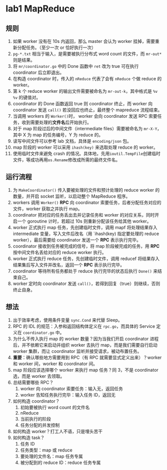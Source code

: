 # lab1 MapReduce

## 规则

1. 如果 worker 没有在 10s 内返回，那么 master 会认为 worker 挂掉，需要重新分配任务。（至少一次 or 恰好执行一次）
2. `pg-*.txt` 相当于输入，是需要被执行分布式 word count 的文件，而 `mr-out*` 则是结果。
3. 将 `mr/coordinator.go` 中的 Done 函数中 `ret` 改为 true 可在执行 coordinator 后立即退出。
4. 在构造 coordinator 时，传入的 `nReduce` 代表了会有 `nReduce` 个做 reduce 的 worker。
5. 第 k 个 reduce worker 的输出文件需要被命名为 `mr-out-k`，其中格式是 `%v %v` 的键值对。
6. coordinator 的 Done 函数返回 true 则 coordinator 终止，而 worker 向 coordinator 发送 `call()` 若没回应也终止，最终整个 mapreduce 流程结束。
7. 当调用 workers 的 `Worker()`时， worker 会向 coordinator 发送 RPC 索要任务，收到需要处理的**文件名**后开始执行。
8. 对于 map 阶段过后的中间文件（intermediate files）需要被命名为 `mr-X-Y`，其中 X 为 map 的任务编号，Y 为 reduce 的。
9. 读写中间文件可以参考 lab 文档，具体是 `encoding/json` 包。
10. map 阶段的 worker 可以采用 `ihash(key)` 来选取处理 reduce 的 worker。
11. 使用临时文件来避免 crash 的情况。具体地，先用`ioutil.TempFile`创建临时文件，等成功再用`os.Rename`修改成所需的最终文件名。

## 运行流程

1. 为 `MakeCoordinator()` 传入要被处理的文件和预计处理的 reduce worker 的数量，并开启 socket 监听，以启动整个 MapReduce 程序。
2. workers 调用 `Worker()` **RPC** 向 coordinator 索要任务，后者分配任务对应的文件，worker 获取之并执行 map。
3. coordinator 把对应的任务丢出去并记录任务和 worker 的对应关系，同时开启一个 goroutine 计时，若超过 10s 则重新分配该任务给其他 worker。
4. worker 正式执行 map 任务，先创建临时文件，调用 mapf 将处理结果存入 intermediate 变量，写入文件后改名（用 `ihash(key) 指定要处理的 reduce worker），最后需要给 coordinator 发送一个 **RPC** 表示执行完毕。
5. coordinator 接收到任务被完成的信号，将 map 阶段被完成的任务，用 **RPC** 按中间文件名丢给对应的 reduce worker 执行。
6. worker 正式执行 reduce 任务，先创建临时文件，调用 reducef 将结果存入结果集后写入文件并改名，返回一个 **RPC** 表示执行完毕。
7. coordinator 等待所有任务都处于 reduce 执行完毕的状态后执行 `Done()` 来结束自己。
8. worker 定时向 coordinator 发送 `call()`，若得到回复（true）则继续，否则终止自身。

## 想法

1. 出于效率考虑，使用条件变量 `sync.Cond` 来代替 Sleep。 
2. RPC 的 IDL 的规范：入参和返回结构体定义在 `rpc.go`，而具体的 Service 定义在 `coordinator.go` 中。
3. 为什么不传入执行 map 的 worker 数量？因为当我们开启 coordinator 进程后，并不依赖它来启动并组织 worker 去执行 map，而是我们需要自行启动 worker 集群，而让 coordinator 监听并接受请求，被动布置任务。
4. **重要**：确认哪些地方需要用到 RPC（有 RPC 就需要显式定义出来）？worker 和 worker 间，worker 和 coordinator 间。
5. map 阶段应该选择哪个 worker 来执行 map 任务？同 3，不是 coordinator 选，而是 worker 去领取。
6. 总结需要哪些 RPC？
   1. worker 向 coordinator 索要任务：输入无，返回任务
   2. worker 告知任务执行完毕：输入任务 ID，返回无
7. 如何构造 coordinator？
   1. 初始要被执行 word count 的文件名
   2. nReduce
   3. 当前执行的阶段
   4. 任务分配的并发控制
8. 如何构造 worker？打工人不语，只是埋头苦干
9. 如何构造 task？
   1. 任务 ID
   2. 任务类型：map 或 reduce
   3. 要处理的文件名：map 任务专属
   4. 被分配到的 reduce ID：reduce 任务专属